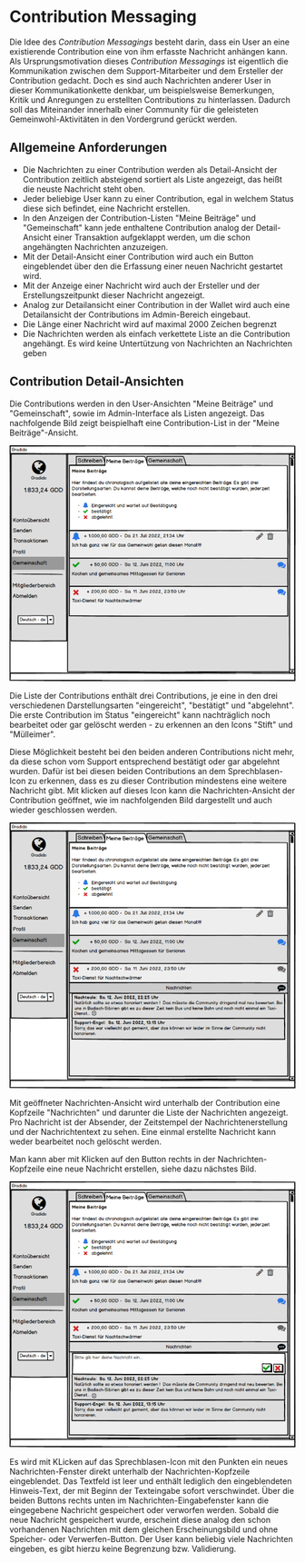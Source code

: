 # Contribution Messaging

Die Idee des *Contribution Messagings* besteht darin, dass ein User an eine existierende Contribution eine von ihm erfasste Nachricht anhängen kann. Als Ursprungsmotivation dieses *Contribution Messagings* ist eigentlich die Kommunikation zwischen dem Support-Mitarbeiter und dem Ersteller der Contribution gedacht. Doch es sind auch Nachrichten anderer User in dieser Kommunikationkette denkbar, um beispielsweise Bemerkungen, Kritik und Anregungen zu erstellten Contributions zu hinterlassen. Dadurch soll das Miteinander innerhalb einer Community für die geleisteten Gemeinwohl-Aktivitäten in den Vordergrund gerückt werden. 

## Allgemeine Anforderungen

* Die Nachrichten zu einer Contribution werden als Detail-Ansicht der Contribution zeitlich absteigend sortiert als Liste angezeigt, das heißt die neuste Nachricht steht oben.
* Jeder beliebige User kann zu einer Contribution, egal in welchem Status diese sich befindet, eine Nachricht erstellen.
* In den Anzeigen der Contribution-Listen "Meine Beiträge" und "Gemeinschaft" kann jede enthaltene Contribution analog der Detail-Ansicht einer Transaktion aufgeklappt werden, um die schon angehängten Nachrichten anzuzeigen.
* Mit der Detail-Ansicht einer Contribution wird auch ein Button eingeblendet über den die Erfassung einer neuen Nachricht gestartet wird.
* Mit der Anzeige einer Nachricht wird auch der Ersteller und der Erstellungszeitpunkt dieser Nachricht angezeigt.
* Analog zur Detailansicht einer Contribution in der Wallet wird auch eine Detailansicht der Contributions im Admin-Bereich eingebaut.
* Die Länge einer Nachricht wird auf maximal 2000 Zeichen begrenzt
* Die Nachrichten werden als einfach verkettete Liste an die Contribution angehängt. Es wird keine Untertützung von Nachrichten an Nachrichten geben


## Contribution Detail-Ansichten

Die Contributions werden in den User-Ansichten "Meine Beiträge" und "Gemeinschaft", sowie im Admin-Interface als Listen angezeigt. Das nachfolgende Bild zeigt beispielhaft eine Contribution-List in der "Meine Beiträge"-Ansicht.

![img](./image/ContributionMyList.png)

Die Liste der Contributions enthält drei Contributions, je eine in den drei verschiedenen Darstellungsarten "eingereicht", "bestätigt" und "abgelehnt". Die erste Contribution im Status "eingereicht" kann nachträglich noch bearbeitet oder gar gelöscht werden - zu erkennen an den Icons "Stift" und "Mülleimer".

Diese Möglichkeit besteht bei den beiden anderen Contributions nicht mehr, da diese schon vom Support entsprechend bestätigt oder gar abgelehnt wurden. Dafür ist bei diesen beiden Contributions an dem Sprechblasen-Icon zu erkennen, dass es zu dieser Contribution mindestens eine weitere Nachricht gibt. Mit klicken auf dieses Icon kann die Nachrichten-Ansicht der Contribution geöffnet, wie im nachfolgenden Bild dargestellt und auch wieder geschlossen werden.

![img](./image/ContributionMyListMessages.png)

Mit geöffneter Nachrichten-Ansicht wird unterhalb der Contribution eine Kopfzeile "Nachrichten" und darunter die Liste der Nachrichten angezeigt. Pro Nachricht ist der Absender, der Zeitstempel der Nachrichtenerstellung und der Nachrichtentext zu sehen. Eine einmal erstellte Nachricht kann weder bearbeitet noch gelöscht werden.

Man kann aber mit Klicken auf den Button rechts in der Nachrichten-Kopfzeile eine neue Nachricht erstellen, siehe dazu nächstes Bild.

![img](./image/ContributionMyListMessagesNeu.png)

Es wird mit KLicken auf das Sprechblasen-Icon mit den Punkten ein neues Nachrichten-Fenster direkt unterhalb der Nachrichten-Kopfzeile eingeblendet. Das Textfeld ist leer und enthält lediglich den eingeblendeten Hinweis-Text, der mit Beginn der Texteingabe sofort verschwindet. Über die beiden Buttons rechts unten im Nachrichten-Eingabefenster kann die eingegebene Nachricht gespeichert oder verworfen werden. Sobald die neue Nachricht gespeichert wurde, erscheint diese analog den schon vorhandenen Nachrichten mit dem gleichen Erscheinungsbild und ohne Speicher- oder Verwerfen-Button. Der User kann beliebig viele Nachrichten eingeben, es gibt hierzu keine Begrenzung bzw. Validierung.
